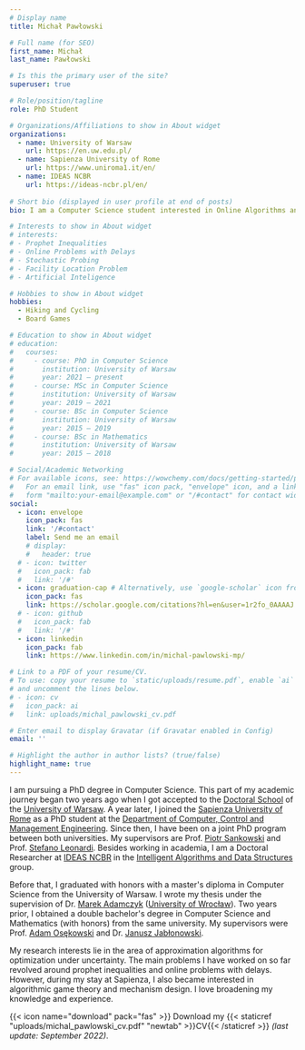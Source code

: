 ```yaml
---
# Display name
title: Michał Pawłowski

# Full name (for SEO)
first_name: Michał
last_name: Pawłowski

# Is this the primary user of the site?
superuser: true

# Role/position/tagline
role: PhD Student

# Organizations/Affiliations to show in About widget
organizations:
  - name: University of Warsaw
    url: https://en.uw.edu.pl/
  - name: Sapienza University of Rome
    url: https://www.uniroma1.it/en/
  - name: IDEAS NCBR
    url: https://ideas-ncbr.pl/en/
    
# Short bio (displayed in user profile at end of posts)
bio: I am a Computer Science student interested in Online Algorithms and Probability Theory.

# Interests to show in About widget
# interests:
# - Prophet Inequalities
# - Online Problems with Delays 
# - Stochastic Probing
# - Facility Location Problem
# - Artificial Inteligence

# Hobbies to show in About widget
hobbies:
  - Hiking and Cycling
  - Board Games

# Education to show in About widget
# education:
#   courses:
#     - course: PhD in Computer Science
#       institution: University of Warsaw
#       year: 2021 – present
#     - course: MSc in Computer Science
#       institution: University of Warsaw
#       year: 2019 – 2021
#     - course: BSc in Computer Science
#       institution: University of Warsaw
#       year: 2015 – 2019
#     - course: BSc in Mathematics
#       institution: University of Warsaw
#       year: 2015 – 2018

# Social/Academic Networking
# For available icons, see: https://wowchemy.com/docs/getting-started/page-builder/#icons
#   For an email link, use "fas" icon pack, "envelope" icon, and a link in the
#   form "mailto:your-email@example.com" or "/#contact" for contact widget.
social:
  - icon: envelope
    icon_pack: fas
    link: '/#contact'
    label: Send me an email
    # display:
    #   header: true
  # - icon: twitter
  #   icon_pack: fab
  #   link: '/#'
  - icon: graduation-cap # Alternatively, use `google-scholar` icon from `ai` icon pack
    icon_pack: fas
    link: https://scholar.google.com/citations?hl=en&user=1r2fo_0AAAAJ
  # - icon: github
  #   icon_pack: fab
  #   link: '/#'
  - icon: linkedin
    icon_pack: fab
    link: https://www.linkedin.com/in/michal-pawlowski-mp/

# Link to a PDF of your resume/CV.
# To use: copy your resume to `static/uploads/resume.pdf`, enable `ai` icons in `params.yaml`,
# and uncomment the lines below.
# - icon: cv
#   icon_pack: ai
#   link: uploads/michal_pawlowski_cv.pdf

# Enter email to display Gravatar (if Gravatar enabled in Config)
email: ''

# Highlight the author in author lists? (true/false)
highlight_name: true
---
```


I am pursuing a PhD degree in Computer Science. This part of my academic journey began two years ago when I got accepted to the [Doctoral School](https://szkolydoktorskie.uw.edu.pl/en/sdnsip-2/) of the [University of Warsaw](https://en.uw.edu.pl/). A year later, I joined the [Sapienza University of Rome](https://www.uniroma1.it/en/) as a PhD student at the [Department of Computer, Control and Management Engineering](https://www.diag.uniroma1.it/en/). Since then, I have been on a joint PhD program between both universities. My&nbsp;supervisors are Prof. [Piotr Sankowski](https://duch.mimuw.edu.pl/~sank/) and Prof. [Stefano Leonardi](https://sites.google.com/a/uniroma1.it/stefanoleonardi-eng/home). Besides working in academia, I am a Doctoral Researcher at [IDEAS NCBR](https://ideas-ncbr.pl/en/) in the [Intelligent Algorithms and Data Structures](https://ideas-ncbr.pl/en/badania/intelligent-algorithms-and-learned-data-structures/) group.

Before that, I graduated with honors with a master's diploma in Computer Science from the University of Warsaw. I wrote my thesis under the supervision of Dr. [Marek Adamczyk](https://mad.cs.uni.wroc.pl/) ([University of Wrocław](https://uwr.edu.pl/en/)). Two years prior, I obtained a double bachelor's degree in Computer Science and Mathematics (with honors) from the same university. My supervisors were Prof. [Adam Osękowski](https://www.mimuw.edu.pl/~ados/index.html) and Dr. [Janusz Jabłonowski](https://mimuw.edu.pl/~janusz/).

My research interests lie in the area of approximation algorithms for optimization under uncertainty. The main problems I have worked on so far revolved around prophet inequalities and online problems with delays. However, during my stay at Sapienza, I also became interested in algorithmic game theory and mechanism design. I love broadening my knowledge and experience.

<!-- I am a second year PhD student at [Institute of Informatics, University of Warsaw](https://www.mimuw.edu.pl/). <br/>
I work as a Doctoral Researcher for [IDEAS NCBR](https://ideas-ncbr.pl/). -->

{{< icon name="download" pack="fas" >}} Download my {{< staticref "uploads/michal_pawlowski_cv.pdf" "newtab" >}}CV{{< /staticref >}} *(last update: September 2022)*.
